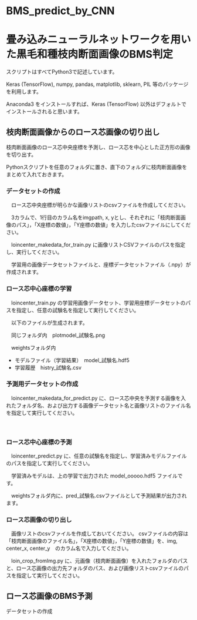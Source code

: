 # BMS_predict_by_CNN
# 畳み込みニューラルネットワークを用いた黒毛和種枝肉断面画像のBMS判定

スクリプトはすべてPython3で記述しています。

Keras (TensorFlow), numpy, pandas, matplotlib, sklearn, PIL 等のパッケージを利用します。

Anaconda3 をインストールすれば、Keras (TensorFlow) 以外はデフォルトでインストールされると思います。


## 枝肉断面画像からのロース芯画像の切り出し

枝肉断面画像のロース芯中央座標を予測し、ロース芯を中心とした正方形の画像を切り出す。

Pythonスクリプトを任意のフォルダに置き、直下のフォルダに枝肉断面画像をまとめて入れておきます。

### データセットの作成

　ロース芯中央座標が明らかな画像リストのcsvファイルを作成してください。

　3カラムで、1行目のカラム名をimgpath, x, yとし、それぞれに「枝肉断面画像のパス」，「X座標の数値」，「Y座標の数値」を入力したcsvファイルにしてください。

　loincenter_makedata_for_train.py に画像リストCSVファイルのパスを指定し、実行してください。

　学習用の画像データセットファイルと、座標データセットファイル（.npy）が作成されます。

### ロース芯中心座標の学習

　loincenter_train.py の学習用画像データセット、学習用座標データセットのパスを指定し、任意の試験名を指定して実行してください。

　以下のファイルが生成されます。

　同じフォルダ内　plotmodel_試験名.png

　weightsフォルダ内

- モデルファイル（学習結果）　model_試験名.hdf5
- 学習履歴　histry_試験名.csv


### 予測用データセットの作成

　loincenter_makedata_for_predict.py に、ロース芯中央を予測する画像を入れたフォルダ名、および出力する画像データセット名と画像リストのファイル名を指定して実行してください。

　
### ロース芯中心座標の予測

　loincenter_predict.py に、任意の試験名を指定し、学習済みモデルファイルのパスを指定して実行してください。

　学習済みモデルは、上の学習で出力された model_ooooo.hdf5 ファイルです。

　weightsフォルダ内に、pred_試験名.csvファイルとして予測結果が出力されます。

### ロース芯画像の切り出し

　画像リストのcsvファイルを作成しておいてください。
csvファイルの内容は「枝肉断面画像のファイル名」，「X座標の数値」，「Y座標の数値」を、img, center_x, center_y　のカラム名で入力してください。

　loin_crop_fromImg.py に、元画像（枝肉断面画像）を入れたフォルダのパスと、ロース芯画像の出力先フォルダのパス、および画像リストcsvファイルのパスを指定して実行してください。


## ロース芯画像のBMS予測

データセットの作成




　
